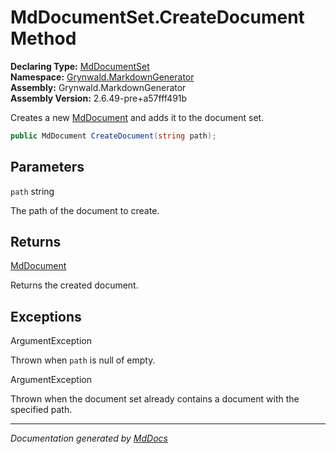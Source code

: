 ﻿<!--  
  <auto-generated>   
    The contents of this file were generated by a tool.  
    Changes to this file may be list if the file is regenerated  
  </auto-generated>   
-->

# MdDocumentSet.CreateDocument Method

**Declaring Type:** [MdDocumentSet](../index.md)  
**Namespace:** [Grynwald.MarkdownGenerator](../../index.md)  
**Assembly:** Grynwald.MarkdownGenerator  
**Assembly Version:** 2.6.49\-pre+a57fff491b

Creates a new [MdDocument](../../MdDocument/index.md) and adds it to the document set.

```csharp
public MdDocument CreateDocument(string path);
```

## Parameters

`path`  string

The path of the document to create.

## Returns

[MdDocument](../../MdDocument/index.md)

Returns the created document.

## Exceptions

ArgumentException

Thrown when `path` is null of empty.

ArgumentException

Thrown when the document set already contains a document with the specified path.

___

*Documentation generated by [MdDocs](https://github.com/ap0llo/mddocs)*
